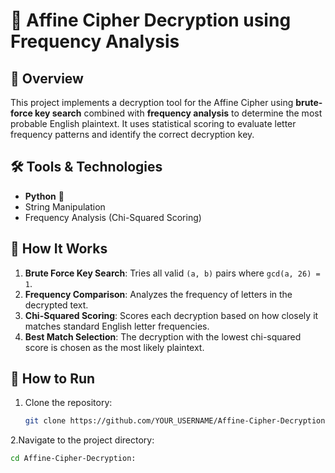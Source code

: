 # 🔐 Affine Cipher Decryption using Frequency Analysis

## 📌 Overview
This project implements a decryption tool for the Affine Cipher using **brute-force key search** combined with **frequency analysis** to determine the most probable English plaintext. It uses statistical scoring to evaluate letter frequency patterns and identify the correct decryption key.

## 🛠 Tools & Technologies
- **Python** 🐍
- String Manipulation
- Frequency Analysis (Chi-Squared Scoring)

## 📖 How It Works
1. **Brute Force Key Search**: Tries all valid `(a, b)` pairs where `gcd(a, 26) = 1`.
2. **Frequency Comparison**: Analyzes the frequency of letters in the decrypted text.
3. **Chi-Squared Scoring**: Scores each decryption based on how closely it matches standard English letter frequencies.
4. **Best Match Selection**: The decryption with the lowest chi-squared score is chosen as the most likely plaintext.

## 🚀 How to Run
1. Clone the repository:
   ```bash
   git clone https://github.com/YOUR_USERNAME/Affine-Cipher-Decryption.git
2.Navigate to the project directory:
 ```bash
cd Affine-Cipher-Decryption:

